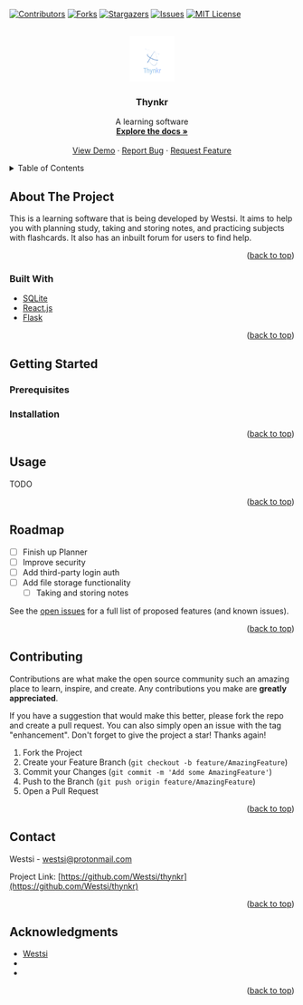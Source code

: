 <div id="top"></div>
<!--
*** Thanks for checking out the Best-README-Template. If you have a suggestion
*** that would make this better, please fork the repo and create a pull request
*** or simply open an issue with the tag "enhancement".
*** Don't forget to give the project a star!
*** Thanks again! Now go create something AMAZING! :D
-->



<!-- PROJECT SHIELDS -->
<!--
*** I'm using markdown "reference style" links for readability.
*** Reference links are enclosed in brackets [ ] instead of parentheses ( ).
*** See the bottom of this document for the declaration of the reference variables
*** for contributors-url, forks-url, etc. This is an optional, concise syntax you may use.
*** https://www.markdownguide.org/basic-syntax/#reference-style-links
-->
[![Contributors][contributors-shield]][contributors-url]
[![Forks][forks-shield]][forks-url]
[![Stargazers][stars-shield]][stars-url]
[![Issues][issues-shield]][issues-url]
[![MIT License][license-shield]][license-url]



<!-- PROJECT LOGO -->
<br />
<div align="center">
  <a href="https://github.com/Westsi/thynkr">
    <img src="frontend/web/js/public/logo.png" alt="Logo" width="80" height="80">
  </a>

<h3 align="center">Thynkr</h3>

  <p align="center">
    A learning software
    <br />
    <a href="https://github.com/Westsi/thynkr"><strong>Explore the docs »</strong></a>
    <br />
    <br />
    <a href="https://github.com/Westsi/thynkr">View Demo</a>
    ·
    <a href="https://github.com/Westsi/thynkr/issues">Report Bug</a>
    ·
    <a href="https://github.com/Westsi/thynkr/issues">Request Feature</a>
  </p>
</div>



<!-- TABLE OF CONTENTS -->
<details>
  <summary>Table of Contents</summary>
  <ol>
    <li>
      <a href="#about-the-project">About The Project</a>
      <ul>
        <li><a href="#built-with">Built With</a></li>
      </ul>
    </li>
    <li>
      <a href="#getting-started">Getting Started</a>
      <ul>
        <li><a href="#prerequisites">Prerequisites</a></li>
        <li><a href="#installation">Installation</a></li>
      </ul>
    </li>
    <li><a href="#usage">Usage</a></li>
    <li><a href="#roadmap">Roadmap</a></li>
    <li><a href="#contributing">Contributing</a></li>
    <li><a href="#contact">Contact</a></li>
    <li><a href="#acknowledgments">Acknowledgments</a></li>
  </ol>
</details>



<!-- ABOUT THE PROJECT -->
## About The Project

This is a learning software that is being developed by Westsi. It aims to help you with planning study, taking and storing notes, and practicing subjects with flashcards. It also has an inbuilt forum for users to find help.

<p align="right">(<a href="#top">back to top</a>)</p>



### Built With

* [SQLite](https://sqlite.org/)
* [React.js](https://reactjs.org/)
* [Flask](https://flask.palletsprojects.com)

<p align="right">(<a href="#top">back to top</a>)</p>



<!-- GETTING STARTED -->
## Getting Started



### Prerequisites


### Installation


<p align="right">(<a href="#top">back to top</a>)</p>



<!-- USAGE EXAMPLES -->
## Usage

TODO

<p align="right">(<a href="#top">back to top</a>)</p>



<!-- ROADMAP -->
## Roadmap

- [ ] Finish up Planner
- [ ] Improve security
- [ ] Add third-party login auth
- [ ] Add file storage functionality
    - [ ] Taking and storing notes

See the [open issues](https://github.com/Westsi/thynkr/issues) for a full list of proposed features (and known issues).

<p align="right">(<a href="#top">back to top</a>)</p>



<!-- CONTRIBUTING -->
## Contributing

Contributions are what make the open source community such an amazing place to learn, inspire, and create. Any contributions you make are **greatly appreciated**.

If you have a suggestion that would make this better, please fork the repo and create a pull request. You can also simply open an issue with the tag "enhancement".
Don't forget to give the project a star! Thanks again!

1. Fork the Project
2. Create your Feature Branch (`git checkout -b feature/AmazingFeature`)
3. Commit your Changes (`git commit -m 'Add some AmazingFeature'`)
4. Push to the Branch (`git push origin feature/AmazingFeature`)
5. Open a Pull Request

<p align="right">(<a href="#top">back to top</a>)</p>





<!-- CONTACT -->
## Contact

Westsi - westsi@protonmail.com

Project Link: [https://github.com/Westsi/thynkr](https://github.com/Westsi/thynkr)

<p align="right">(<a href="#top">back to top</a>)</p>



<!-- ACKNOWLEDGMENTS -->
## Acknowledgments

* [Westsi](https://github.com/Westsi)
* []()
* []()

<p align="right">(<a href="#top">back to top</a>)</p>



<!-- MARKDOWN LINKS & IMAGES -->
<!-- https://www.markdownguide.org/basic-syntax/#reference-style-links -->
[contributors-shield]: https://img.shields.io/github/contributors/Westsi/thynkr.svg?style=for-the-badge
[contributors-url]: https://github.com/Westsi/thynkr/graphs/contributors
[forks-shield]: https://img.shields.io/github/forks/Westsi/thynkr.svg?style=for-the-badge
[forks-url]: https://github.com/Westsi/thynkr/network/members
[stars-shield]: https://img.shields.io/github/stars/Westsi/thynkr.svg?style=for-the-badge
[stars-url]: https://github.com/Westsi/thynkr/stargazers
[issues-shield]: https://img.shields.io/github/issues/Westsi/thynkr.svg?style=for-the-badge
[issues-url]: https://github.com/Westsi/thynkr/issues
[license-shield]: https://img.shields.io/github/license/Westsi/thynkr.svg?style=for-the-badge
[license-url]: https://github.com/Westsi/thynkr/blob/master/LICENSE.txt
